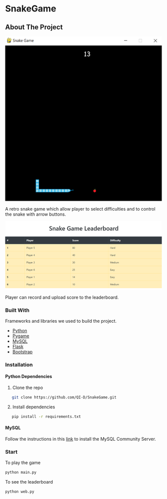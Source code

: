 # SnakeGame

## About The Project

<img src="./images/SnakeGame.PNG" alt="showcase">

A retro snake game which allow player to select difficulties and to control the snake with arrow buttons.

<img src="./images/Leaderboard.PNG" alt="showcase">

Player can record and upload score to the leaderboard.

### Built With

Frameworks and libraries we used to build the project.

- [Python](https://www.python.org)
- [Pygame](https://www.pygame.org)
- [MySQL](https://www.mysql.com/)
- [Flask](https://flask.palletsprojects.com)
- [Bootstrap](https://getbootstrap.com)

### Installation

#### Python Dependencies

1. Clone the repo

```sh
   git clone https://github.com/QI-D/SnakeGame.git
```

2. Install dependencies

```sh
   pip install -r requirements.txt
```

#### MySQL

Follow the instructions in this [link](https://dev.mysql.com/downloads/mysql/) to install the MySQL Community Server. <br>

### Start

To play the game

```sh
python main.py
```

To see the leaderboard

```sh
python web.py
```
